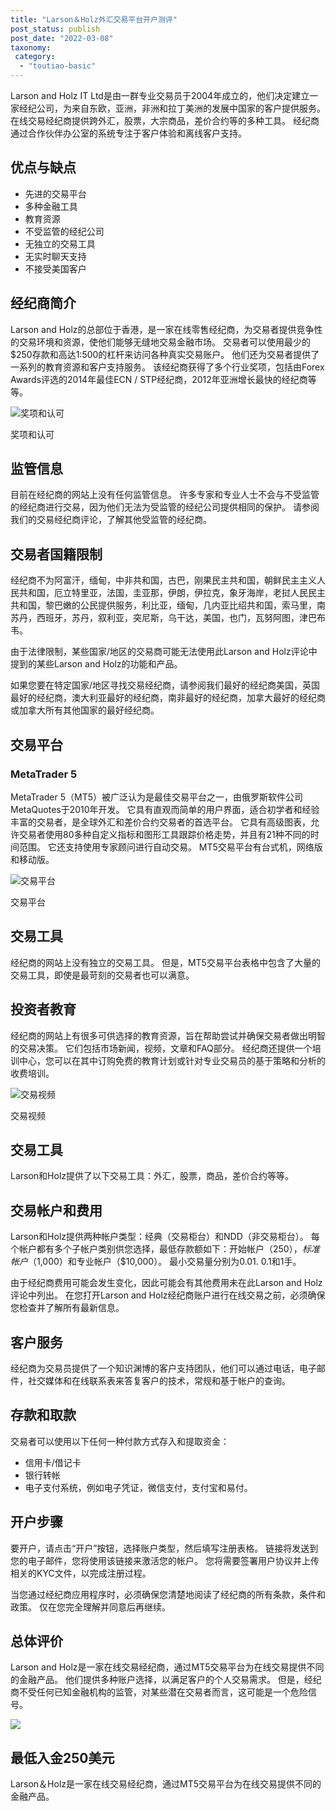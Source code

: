 ```yaml
---
title: "Larson＆Holz外汇交易平台开户测评"
post_status: publish
post_date: "2022-03-08"
taxonomy:
 category: 
  - "toutiao-basic"
---
```


Larson and Holz IT Ltd是由一群专业交易员于2004年成立的，他们决定建立一家经纪公司，为来自东欧，亚洲，非洲和拉丁美洲的发展中国家的客户提供服务。 在线交易经纪商提供跨外汇，股票，大宗商品，差价合约等的多种工具。 经纪商通过合作伙伴办公室的系统专注于客户体验和离线客户支持。

## 优点与缺点
- 先进的交易平台
- 多种金融工具
- 教育资源
- 不受监管的经纪公司
- 无独立的交易工具
- 无实时聊天支持
- 不接受美国客户


## 经纪商简介

Larson and Holz的总部位于香港，是一家在线零售经纪商，为交易者提供竞争性的交易环境和资源，使他们能够无缝地交易金融市场。 交易者可以使用最少的$250存款和高达1:500的杠杆来访问各种真实交易账户。 他们还为交易者提供了一系列的教育资源和客户支持服务。 该经纪商获得了多个行业奖项，包括由Forex Awards评选的2014年最佳ECN / STP经纪商，2012年亚洲增长最快的经纪商等等。

![奖项和认可](https://cdn.fendou.la/funstoutiao/2020/11/Larson-and-Holz-Review-Awards-and-Recognition--1024x364.jpg "奖项和认可")

奖项和认可

## 监管信息

目前在经纪商的网站上没有任何监管信息。 许多专家和专业人士不会与不受监管的经纪商进行交易，因为他们无法为受监管的经纪公司提供相同的保护。 请参阅我们的交易经纪商评论，了解其他受监管的经纪商。

## 交易者国籍限制

经纪商不为阿富汗，缅甸，中非共和国，古巴，刚果民主共和国，朝鲜民主主义人民共和国，厄立特里亚，法国，圭亚那，伊朗，伊拉克，象牙海岸，老挝人民民主共和国，黎巴嫩的公民提供服务，利比亚，缅甸，几内亚比绍共和国，索马里，南苏丹，西班牙，苏丹，叙利亚，突尼斯，乌干达，美国，也门，瓦努阿图，津巴布韦。

由于法律限制，某些国家/地区的交易商可能无法使用此Larson and Holz评论中提到的某些Larson and Holz的功能和产品。

如果您要在特定国家/地区寻找交易经纪商，请参阅我们最好的经纪商美国，英国最好的经纪商，澳大利亚最好的经纪商，南非最好的经纪商，加拿大最好的经纪商或加拿大所有其他国家的最好经纪商。

## 交易平台

### MetaTrader 5

MetaTrader 5（MT5）被广泛认为是最佳交易平台之一，由俄罗斯软件公司MetaQuotes于2010年开发。 它具有直观而简单的用户界面，适合初学者和经验丰富的交易者，是全球外汇和差价合约交易者的首选平台。 它具有高级图表，允许交易者使用80多种自定义指标和图形工具跟踪价格走势，并且有21种不同的时间范围。 它还支持使用专家顾问进行自动交易。 MT5交易平台有台式机，网络版和移动版。

![交易平台](https://cdn.fendou.la/funstoutiao/2020/11/Larson-and-Holz-Review-Trading-Platform-.jpg "交易平台")

交易平台

## 交易工具

经纪商的网站上没有独立的交易工具。 但是，MT5交易平台表格中包含了大量的交易工具，即使是最苛刻的交易者也可以满意。

## 投资者教育

经纪商的网站上有很多可供选择的教育资源，旨在帮助尝试并确保交易者做出明智的交易决策。 它们包括市场新闻，视频，文章和FAQ部分。 经纪商还提供一个培训中心，您可以在其中订购免费的教育计划或针对专业交易员的基于策略和分析的收费培训。

![交易视频](https://cdn.fendou.la/funstoutiao/2020/11/Larson-and-Holz-Review-Videos.png "交易视频")

交易视频

## 交易工具

Larson和Holz提供了以下交易工具：外汇，股票，商品，差价合约等等。

## 交易帐户和费用

Larson和Holz提供两种帐户类型：经典（交易柜台）和NDD（非交易柜台）。 每个帐户都有多个子帐户类别供您选择，最低存款额如下：开始帐户（$250），标准帐户（$1,000）和专业帐户（$10,000）。 最小交易量分别为0.01. 0.1和1手。

由于经纪商费用可能会发生变化，因此可能会有其他费用未在此Larson and Holz评论中列出。 在您打开Larson and Holz经纪商账户进行在线交易之前，必须确保您检查并了解所有最新信息。

## 客户服务

经纪商为交易员提供了一个知识渊博的客户支持团队，他们可以通过电话，电子邮件，社交媒体和在线联系表来答复客户的技术，常规和基于帐户的查询。

## 存款和取款

交易者可以使用以下任何一种付款方式存入和提取资金：
- 信用卡/借记卡
- 银行转帐
- 电子支付系统，例如电子凭证，微信支付，支付宝和易付。

## 开户步骤

要开户，请点击“开户”按钮，选择账户类型，然后填写注册表格。 链接将发送到您的电子邮件，您将使用该链接来激活您的帐户。 您将需要签署用户协议并上传相关的KYC文件，以完成注册过程。

当您通过经纪商应用程序时，必须确保您清楚地阅读了经纪商的所有条款，条件和政策。 仅在您完全理解并同意后再继续。

## 总体评价

Larson and Holz是一家在线交易经纪商，通过MT5交易平台为在线交易提供不同的金融产品。 他们提供多种账户选择，以满足客户的个人交易需求。 但是，经纪商不受任何已知金融机构的监管，对某些潜在交易者而言，这可能是一个危险信号。

![](https://cdn.fendou.la/funstoutiao/2020/11/Larson-and-Holz-Logo.png)

## 最低入金250美元

Larson＆Holz是一家在线交易经纪商，通过MT5交易平台为在线交易提供不同的金融产品。
